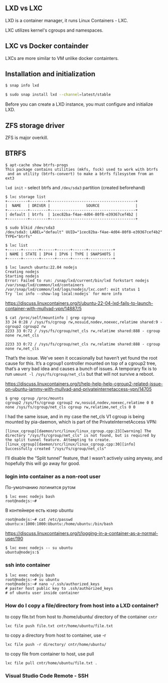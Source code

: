 
## LXD vs LXC

LXD is a container manager, it runs Linux Containers - LXC.

LXC utilizes kernel's cgroups and namespaces.

## LXC vs Docker containder

LXCs are more similar to VM unlike docker containters.

## Installation and initialization

```bash
$ snap info lxd

$ sudo snap install lxd --channel=latest/stable
```
Before you can create a LXD instance, you must configure and initialize LXD.

ZFS storage driver
------------------
ZFS is major overkill.

BTRFS
-----

```
$ apt-cache show btrfs-progs
This package contains utilities (mkfs, fsck) used to work with btrfs
 and an utility (btrfs-convert) to make a btrfs filesystem from an ext3
```

`lxd init` - select btrfs and `/dev/sda3` partition (created beforehand)

```
$ lxc storage list
+---------+--------+--------------------------------------+
|  NAME   | DRIVER |                SOURCE                |
+---------+--------+--------------------------------------+
| default | btrfs  | 1cec82ba-f4ae-4d04-80f8-e39367cef4b2 |
+---------+--------+--------------------------------------+

$ sudo blkid /dev/sda3
/dev/sda3: LABEL="default" UUID="1cec82ba-f4ae-4d04-80f8-e39367cef4b2" TYPE="btrfs"
```

```
$ lxc list
+------+-------+------+------+------+-----------+
| NAME | STATE | IPV4 | IPV6 | TYPE | SNAPSHOTS |
+------+-------+------+------+------+-----------+

$ lxc launch ubuntu:22.04 nodejs
Creating nodejs
Starting nodejs                               
Error: Failed to run: /snap/lxd/current/bin/lxd forkstart nodejs /var/snap/lxd/common/lxd/containers /var/snap/lxd/common/lxd/logs/nodejs/lxc.conf: exit status 1
Try `lxc info --show-log local:nodejs` for more info
```

https://discuss.linuxcontainers.org/t/ubuntu-22-04-lxd-fails-to-launch-container-with-mullvad-vpn/14887/5

```
$ cat /proc/self/mountinfo | grep cgroup
33 24 0:28 / /sys/fs/cgroup rw,nosuid,nodev,noexec,relatime shared:9 - cgroup2 cgroup2 rw
2233 33 0:72 / /sys/fs/cgroup/net_cls rw,relatime shared:888 - cgroup none rw,net_cls
```

```
2233 33 0:72 / /sys/fs/cgroup/net_cls rw,relatime shared:888 - cgroup none rw,net_cls
```

That’s the issue. We’ve seen it occasionally but haven’t yet found the root cause for this.
It’s a cgroup1 controller mounted on top of a cgroup2 tree, that’s a very bad idea and causes a bunch of issues. A temporary fix is to run `umount -l /sys/fs/cgroup/net_cls` but that will not survive a reboot.

https://discuss.linuxcontainers.org/t/help-help-help-cgroup2-related-issue-on-ubuntu-jammy-with-mullvad-and-privateinternetaccess-vpn/14705

```
$ grep cgroup /proc/mounts 
cgroup2 /sys/fs/cgroup cgroup2 rw,nosuid,nodev,noexec,relatime 0 0
none /sys/fs/cgroup/net_cls cgroup rw,relatime,net_cls 0 0
```

I had the same issue, and in my case the net_cls V1 cgroup is being mounted by pia-daemon, which is part of the PrivateInternetAccess VPN:

```
[linux_cgroup][daemon/src/linux/linux_cgroup.cpp:23][warning] The directory "/sys/fs/cgroup/net_cls" is not found, but is required by the split tunnel feature. Attempting to create.
[linux_cgroup][daemon/src/linux/linux_cgroup.cpp:30][info] Successfully created "/sys/fs/cgroup/net_cls"
```

I’ll disable the “Split tunnel” feature, that I wasn’t actively using anyway, and hopefully this will go away for good.

### login into container as a non-root user

По-умолчанию логинится рутом

```
$ lxc exec nodejs bash
root@nodejs:~#
```

В контейнере есть юзер ubuntu

```
root@nodejs:~# cat /etc/passwd
ubuntu:x:1000:1000:Ubuntu:/home/ubuntu:/bin/bash
```

https://discuss.linuxcontainers.org/t/logging-in-a-container-as-a-normal-user/190

```
$ lxc exec nodejs -- su ubuntu
ubuntu@nodejs:$
```

### ssh into container

```
$ lxc exec nodejs bash
root@nodejs:~# su ubuntu
root@nodejs:~# nano ~/.ssh/authorized_keys
# paster host public key to .ssh/authorized_keys
# of ubuntu user inside container
```

### How do I copy a file/directory from host into a LXD container?

to copy file.txt from host to /home/ubuntu/ directory of the container `cntr`

`lxc file push file.txt cntr/home/ubuntu/file.txt`

to copy a directory from host to container, use -r

`lxc file push -r directory/ cntr/home/ubuntu/`

to copy file from container to host, use pull

`lxc file pull cntr/home/ubuntu/file.txt .`

### Visual Studio Code Remote - SSH

